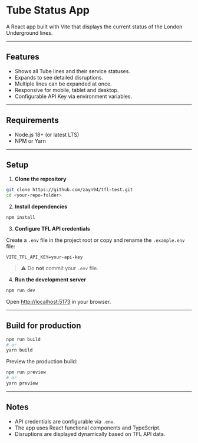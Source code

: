 # Tube Status App

A React app built with Vite that displays the current status of the London Underground lines.

---

## Features

- Shows all Tube lines and their service statuses.
- Expands to see detailed disruptions.
- Multiple lines can be expanded at once.
- Responsive for mobile, tablet and desktop.
- Configurable API Key via environment variables.

---

## Requirements

- Node.js 18+ (or latest LTS)
- NPM or Yarn

---

## Setup

1. **Clone the repository**

```bash
git clone https://github.com/zayn94/tfl-test.git
cd <your-repo-folder>
```

2. **Install dependencies**

```bash
npm install
```

3. **Configure TFL API credentials**

Create a `.env` file in the project root or copy and rename the `.example.env` file:

```env
VITE_TFL_API_KEY=your-api-key
```

> ⚠️ Do **not** commit your `.env` file.

4. **Run the development server**

```bash
npm run dev
```

Open [http://localhost:5173](http://localhost:5173) in your browser.

---

## Build for production

```bash
npm run build
# or
yarn build
```

Preview the production build:

```bash
npm run preview
# or
yarn preview
```

---

## Notes

- API credentials are configurable via `.env`.
- The app uses React functional components and TypeScript.
- Disruptions are displayed dynamically based on TFL API data.
